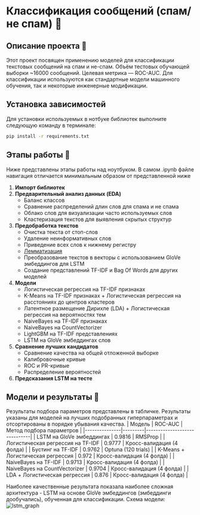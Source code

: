 # Классификация сообщений (спам/не спам) 📧

## Описание проекта 📌
Этот проект посвящен применению моделей для классификации текстовых сообщений на спам и не-спам. Объём тестовых обучающей выборки ~16000 сообщений. Целевая метрика — ROC-AUC. Для классификации используются как стандартные модели машинного обучения, так и некоторые инженерные модификации.

## Установка зависимостей

Для установки используемых в нотбуке библиотек выполните следующую команду в терминале:

```bash
pip install -r requirements.txt
```

## Этапы работы 📎
Ниже представлены этапы работы над ноутбуком. В самом .ipynb файле навигация отличается минимальным образом от представленной ниже
1. **Импорт библиотек**
2. **Предварительный анализ данных (EDA)**
   - Баланс классов
   - Сравнение распределений длин слов для спама и не спама
   - Облако слов для визуализации часто используемых слов
   - Кластеризация текстов для выявления скрытых структур
3. **Предобработка текстов**
   - Очистка текста от стоп-слов
   - Удаление неинформативных слов
   - Приведение всех слов к нижнему регистру
   - [Лемматизация](https://ru.wikipedia.org/wiki/Лемматизация)
   - Преобразование текстов в векторы с использованием GloVe эмбеддингов для LSTM
   - Создание представлений TF-IDF и Bag Of Words для других моделей
4. **Модели**
   - Логистическая регрессия на TF-IDF признаках
   - K-Means на TF-IDF признаках + Логистическая регрессия на расстояниях до центров кластеров
   - Латентное размещение Дирихле (LDA) + Логистическая регрессия на вероятностях тем
   - NaiveBayes на TF-IDF признаках
   - NaiveBayes на CountVectorizer
   - LightGBM на TF-IDF представлениях
   - LSTM на GloVe эмбеддингах слов
5. **Сравнение лучших кандидатов**
   - Сравнение качества на общей отложенной выборке
   - Калибровочные кривые
   - ROC и PR-кривые
   - Распределение вероятностей
6. **Предсказания LSTM на тесте**

## Модели и результаты 🧪
Результаты подбора параметров представлены в табличке. Результаты указаны для моделей на лучших подобранных гиперпараметрах и отсортированы в порядке убывания качества.
| Модель        | ROC-AUC | Метод подбора параметров     |
|---------------|---------|------------------------------|
| LSTM на GloVe эмбеддингах         | 0.9816  | RMSProp                     |
| Логистическая регрессия на TF-IDF | 0.9777  | Кросс-валидация (4 фолда)   |
| Бустинг на TF-IDF                 | 0.9762  | Optuna (120 trials)         |
| K-Means + Логистическая регрессия | 0.972   | Кросс-валидация (4 фолда)   |
| NaiveBayes на TF-IDF              | 0.9713  | Кросс-валидация (4 фолда)   |
| NaiveBayes на CountVectorizer     | 0.9704  | Кросс-валидация (4 фолда)   |
| LDA + Логистическая регрессия     | 0.876   | Кросс-валидация (4 фолда)   |


Наиболее качественные результата показала наиболее сложная архитектура - LSTM на основе GloVe эмбеддингов (эмбеддинги дообучались), обученная для классификации. 
Схема модели:![lstm_graph](https://github.com/aapetukhov/Spam-Messages-Detection/assets/112823527/2dc26140-6785-43c9-83ac-45d423c3722f)



